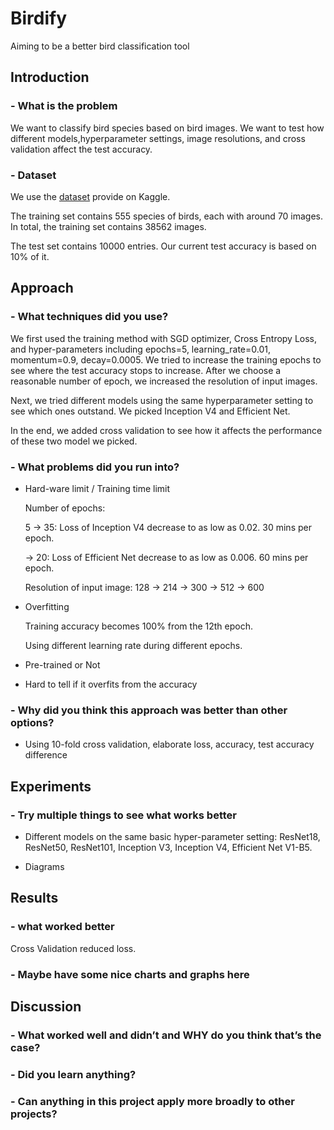 # Birdify

Aiming to be a better bird classification tool

## Introduction

### - What is the problem

We want to classify bird species based on bird images. We want to test how different models,hyperparameter settings, image resolutions, and cross validation affect the test accuracy.

### - Dataset

We use the [dataset](!https://www.kaggle.com/c/birds21sp/data) provide on Kaggle.

The training set contains 555 species of birds, each with around 70 images. In total, the training set contains 38562 images.

The test set contains 10000 entries. Our current test accuracy is based on 10% of it.

## Approach

### - What techniques did you use?

We first used the training method with SGD optimizer, Cross Entropy Loss, and hyper-parameters including epochs=5, learning_rate=0.01, momentum=0.9, decay=0.0005. We tried to increase the training epochs to see where the test accuracy stops to increase. After we choose a reasonable number of epoch, we increased the resolution of input images.

Next, we tried different models using the same hyperparameter setting to see which ones outstand. We picked Inception V4 and Efficient Net.

In the end, we added cross validation to see how it affects the performance of these two model we picked.

### - What problems did you run into?

- Hard-ware limit / Training time limit

  Number of epochs:

  5 -> 35: Loss of Inception V4 decrease to as low as 0.02. 30 mins per epoch.

  -> 20: Loss of Efficient Net decrease to as low as 0.006. 60 mins per epoch.

  Resolution of input image: 128 -> 214 -> 300 -> 512 -> 600

- Overfitting

  Training accuracy becomes 100% from the 12th epoch.

  Using different learning rate during different epochs.

- Pre-trained or Not

- Hard to tell if it overfits from the accuracy

### - Why did you think this approach was better than other options?

- Using 10-fold cross validation, elaborate loss, accuracy, test accuracy difference

## Experiments

### - Try multiple things to see what works better

- Different models on the same basic hyper-parameter setting: ResNet18, ResNet50, ResNet101, Inception V3, Inception V4, Efficient Net V1-B5.

- Diagrams

## Results

### - what worked better

Cross Validation reduced loss.

### - Maybe have some nice charts and graphs here

## Discussion

### - What worked well and didn’t and WHY do you think that’s the case?

### - Did you learn anything?

### - Can anything in this project apply more broadly to other projects?

